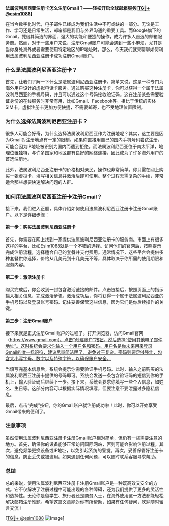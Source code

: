 **法属波利尼西亚注册卡怎么注册Gmail？——轻松开启全球邮箱服务[[TG💪+ @esim1088](https://t.me/s/esim1088)]**

在当今数字化时代，电子邮件已经成为我们生活中不可或缺的一部分。无论是工作、学习还是日常生活，邮箱都是我们与外界沟通的重要工具。而Google旗下的Gmail，凭借其简洁的界面、强大的功能和便捷的操作，成为许多人首选的邮箱服务商。然而，对于一些用户来说，注册Gmail账户可能会遇到一些小麻烦，尤其是当你身处海外或者需要使用特定地区的IP地址时。那么，今天我们就来聊聊如何利用法属波利尼西亚注册卡成功注册Gmail账户。

### 什么是法属波利尼西亚注册卡？

首先，让我们了解一下什么是法属波利尼西亚注册卡。简单来说，这是一种专门为海外用户设计的虚拟电话卡服务。通过购买这种注册卡，你可以获得一个属于法属波利尼西亚的手机号码，并且可以通过这个号码接收验证码。这在注册某些需要验证身份的在线服务时非常有用，比如Gmail、Facebook等。相比于传统的实体SIM卡，虚拟注册卡更加方便快捷，不需要邮寄，也不受地理位置限制。

### 为什么选择法属波利尼西亚注册卡？

很多人可能会好奇，为什么选择法属波利尼西亚作为注册地呢？其实，这主要是因为Gmail对注册地点有一定的限制。如果你直接用自己的国内手机号码尝试注册，可能会因为IP地址被识别为国内而遭到拒绝。而法属波利尼西亚位于南太平洋，地理位置独特，与许多国家和地区都有良好的网络连接，因此成为了许多海外用户的首选注册地。

此外，法属波利尼西亚注册卡的价格相对亲民，操作也非常简单。你只需在网上购买一张虚拟卡，填写相关信息并激活后即可使用。整个过程无需复杂的手续，非常适合那些想要快速解决问题的人群。

### 如何用法属波利尼西亚注册卡注册Gmail？

接下来，我们进入正题，具体介绍如何使用法属波利尼西亚注册卡注册Gmail账户。以下是详细步骤：

#### 第一步：购买法属波利尼西亚注册卡

首先，你需要在网上找到一家提供法属波利尼西亚注册卡的服务商。市面上有很多这样的平台，比如Esim1088就是一个不错的选择。访问他们的官网后，按照提示完成注册流程，选择适合自己的套餐并支付费用。通常情况下，这些平台会提供多种套餐供你选择，价格从几美元到十几美元不等，具体取决于你所需的使用期限和服务内容。

#### 第二步：激活注册卡

购买完成后，你会收到一封包含激活链接的邮件。点击链接后，按照页面上的指示输入相关信息，完成激活步骤。激活成功后，你将获得一个属于法属波利尼西亚的手机号码以及登录账号密码。记住妥善保管这些信息，因为它们是你后续操作的关键。

#### 第三步：注册Gmail账户

接下来就是正式注册Gmail账户的过程了。打开浏览器，访问Gmail官网（https://www.gmail.com）。点击“创建账户”按钮，然后选择“使用其他电子邮件地址”。这时系统会要求你输入一个用户名和密码。用户名是你未来用来登录Gmail的唯一标识符，建议尽量简洁明了，避免过于复杂。密码则要足够强壮，包含大小写字母、数字以及特殊字符，以确保账户安全。

当填写完基本信息后，系统会提示你需要验证手机号码。此时，输入之前购买的法属波利尼西亚注册卡提供的号码即可。系统会发送一条包含验证码的短信到你的手机上，输入验证码后继续下一步。接下来，系统会要求你填写一些个人信息，如姓名、生日等。这部分内容可以根据实际情况填写，但要注意不要泄露过多隐私信息。

最后，点击“完成”按钮，你的Gmail账户就注册成功啦！此时，你可以开始享受Gmail带来的便利了。

### 注意事项

虽然使用法属波利尼西亚注册卡注册Gmail账户相对简单，但仍有一些需要注意的地方。首先，确保你的设备能够正常访问国际网站，否则可能会影响注册过程。其次，避免频繁更换设备或IP地址，以免引起系统的警觉。再次，妥善保管好注册卡的信息，防止丢失或被盗用。如果遇到任何问题，可以随时联系客服寻求帮助。

### 总结

总的来说，使用法属波利尼西亚注册卡注册Gmail账户是一种既高效又安全的方式。它不仅解决了注册过程中可能出现的各种障碍，还为我们提供了更多的灵活性和选择性。无论你是留学生、旅行者还是商务人士，在海外使用这一方法都能轻松解决邮箱注册难题。希望这篇文章能对你有所帮助，如果有任何疑问，欢迎随时留言交流！

[[TG💪+ @esim1088](https://t.me/s/esim1088) ![Image](https://i.postimg.cc/4NQfJmqS/Snipaste-2025-05-13-00-14-12.png)]